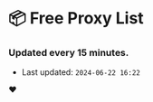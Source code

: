 # :package: Free Proxy List
### Updated every 15 minutes.

- Last updated: `2024-06-22 16:22`

:heart:
